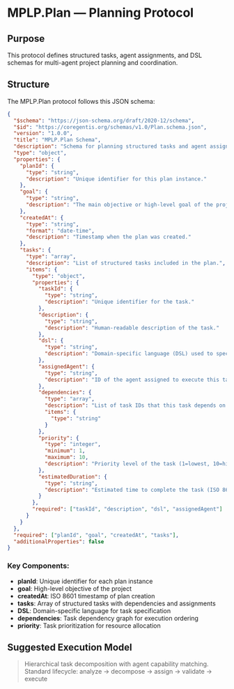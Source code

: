 # MPLP.Plan — Planning Protocol

## Purpose
This protocol defines structured tasks, agent assignments, and DSL schemas for multi-agent project planning and coordination.

## Structure

The MPLP.Plan protocol follows this JSON schema:

```json
{
  "$schema": "https://json-schema.org/draft/2020-12/schema",
  "$id": "https://coregentis.org/schemas/v1.0/Plan.schema.json",
  "version": "1.0.0",
  "title": "MPLP.Plan Schema",
  "description": "Schema for planning structured tasks and agent assignments in a multi-agent system.",
  "type": "object",
  "properties": {
    "planId": {
      "type": "string",
      "description": "Unique identifier for this plan instance."
    },
    "goal": {
      "type": "string",
      "description": "The main objective or high-level goal of the project plan."
    },
    "createdAt": {
      "type": "string",
      "format": "date-time",
      "description": "Timestamp when the plan was created."
    },
    "tasks": {
      "type": "array",
      "description": "List of structured tasks included in the plan.",
      "items": {
        "type": "object",
        "properties": {
          "taskId": {
            "type": "string",
            "description": "Unique identifier for the task."
          },
          "description": {
            "type": "string",
            "description": "Human-readable description of the task."
          },
          "dsl": {
            "type": "string",
            "description": "Domain-specific language (DSL) used to specify task logic."
          },
          "assignedAgent": {
            "type": "string",
            "description": "ID of the agent assigned to execute this task."
          },
          "dependencies": {
            "type": "array",
            "description": "List of task IDs that this task depends on.",
            "items": {
              "type": "string"
            }
          },
          "priority": {
            "type": "integer",
            "minimum": 1,
            "maximum": 10,
            "description": "Priority level of the task (1=lowest, 10=highest)."
          },
          "estimatedDuration": {
            "type": "string",
            "description": "Estimated time to complete the task (ISO 8601 duration format)."
          }
        },
        "required": ["taskId", "description", "dsl", "assignedAgent"]
      }
    }
  },
  "required": ["planId", "goal", "createdAt", "tasks"],
  "additionalProperties": false
}
```

### Key Components:

- **planId**: Unique identifier for each plan instance
- **goal**: High-level objective of the project
- **createdAt**: ISO 8601 timestamp of plan creation
- **tasks**: Array of structured tasks with dependencies and assignments
- **DSL**: Domain-specific language for task specification
- **dependencies**: Task dependency graph for execution ordering
- **priority**: Task prioritization for resource allocation

## Suggested Execution Model
> Hierarchical task decomposition with agent capability matching.
> Standard lifecycle: analyze → decompose → assign → validate → execute